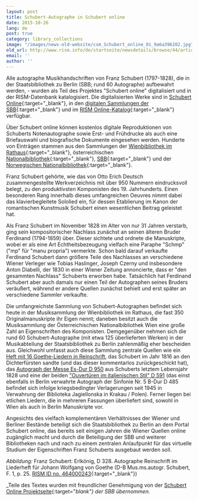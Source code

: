 ```yaml
---
layout: post
title: Schubert-Autographe in Schubert online
date: 2015-10-26
lang: de
post: true
category: library_collections
image: "/images/news-old-website/csm_Schubert_online_01_9a6a396202.jpg"
old_url: http://www.rism.info/de/startseite/newsdetails/browse/44/article/64/schubert-autograph-music-manuscripts-in-schubert-online.html
email: ''
author: ''
---
```


Alle autographe Musikhandschriften von Franz Schubert (1797-1828), die in der Staatsbibliothek zu Berlin (SBB; rund 60 Autographe) aufbewahrt werden, - wurden als Teil des Projektes "Schubert online" digitalisiert und in der RISM-Datenbank katalogisiert. Die digitalisierten Werke sind in [Schubert Online](http://www.schubert-online.at/activpage/index.php){:target="_blank"}, in den [digitalen Sammlungen der SBB](http://digital.staatsbibliothek-berlin.de/){:target="_blank"} und im [RISM Online-Katalog](https://opac.rism.info/){:target="_blank"} verfügbar.

Über Schubert online können kostenlos digitale Reproduktionen von Schuberts Notenautographe sowie Erst- und Frühdrucke als auch eine Briefauswahl und biografische Dokumente eingesehen werden. Hunderte von Einträgen stammen aus den Sammlungen der [Wienbibliothek im Rathaus](https://www.wienbibliothek.at/bestaende-sammlungen/musiksammlung){:target="_blank"}, österreichischen [Nationalbibliothek](http://www.onb.ac.at/sammlungen/musik.htm){:target="_blank"}, [SBB](http://staatsbibliothek-berlin.de/die-staatsbibliothek/abteilungen/musik/){:target="_blank"} und der [Norwegischen Nationalbibliothek](http://www.nb.no/){:target="_blank"}.

Franz Schubert gehörte, wie das von Otto Erich Deutsch zusammengestellte Werkverzeichnis mit über 950 Nummern eindrucksvoll belegt, zu den produktivsten Komponisten des 19. Jahrhunderts. Einen besonderen Rang innerhalb dieses umfangreichen Oeuvres nimmt dabei das klavierbegleitete Sololied ein, für dessen Etablierung im Kanon der romantischen Kunstmusik Schubert einen wesentlichen Beitrag geleistet hat.

Als Franz Schubert im November 1828 im Alter von nur 31 Jahren verstarb, ging sein kompositorischer Nachlass zunächst an seinen älteren Bruder Ferdinand (1794-1859) über. Dieser sichtete und ordnete die Manuskripte, wobei er als eine Art Echtheitsbezeugung vielfach eine Paraphe "Schmp" ("mp" für "manu propria") vermerkte. Schon bald darauf verkaufte Ferdinand Schubert dann größere Teile des Nachlasses an verschiedene Wiener Verleger wie Tobias Haslinger, Joseph Czerny und insbesondere Anton Diabelli, der 1830 in einer Wiener Zeitung annoncierte, dass er "den gesammten Nachlass" Schuberts erworben habe. Tatsächlich hat Ferdinand Schubert aber auch damals nur einen Teil der Autographen seines Bruders veräußert, während er andere Quellen zunächst behielt und erst später an verschiedene Sammler verkaufte.

Die umfangreichste Sammlung von Schubert-Autographen befindet sich heute in der Musiksammlung der Wienbibliothek im Rathaus, die fast 350 Originalmanuskripte ihr Eigen nennt; daneben besitzt auch die Musiksammlung der Österreichischen Nationalbibliothek Wien eine große Zahl an Eigenschriften des Komponisten. Demgegenüber nehmen sich die rund 60 Schubert-Autographe (mit etwa 125 überlieferten Werken) in der Musikabteilung der Staatsbibliothek zu Berlin zahlenmäßig eher bescheiden aus. Gleichwohl umfasst auch diese Sammlung zentrale Quellen wie ein [Heft mit 16 Goethe-Liedern in Reinschrift](http://resolver.staatsbibliothek-berlin.de/SBB00004A7100000000 "Öffnet in neuem Fenster/Tab"), das Schubert im Jahr 1816 an den Dichterfürsten sandte (und das dieser kommentarlos zurückgeschickt hat), das [Autograph der Messe Es-Dur D 950](http://resolver.staatsbibliothek-berlin.de/SBB0001674E00000000 "Öffnet in neuem Fenster/Tab") aus Schuberts letztem Lebensjahr 1828 und eine der beiden ["Ouvertüren im italienischen Stil" D 591](http://resolver.staatsbibliothek-berlin.de/SBB0001463A00000000 "Öffnet in neuem Fenster/Tab") (das einst ebenfalls in Berlin verwahrte Autograph der Sinfonie Nr. 5 B-Dur D 485 befindet sich infolge kriegsbedingter Verlagerungen seit 1945 in Verwahrung der Biblioteka Jagiellonska in Krakau / Polen). Ferner liegen bei etlichen Liedern, die in mehreren Fassungen überliefert sind, sowohl in Wien als auch in Berlin Manuskripte vor.

Angesichts des vielfach komplementären Verhältnisses der Wiener und Berliner Bestände beteiligt sich die Staatsbibliothek zu Berlin an dem Portal Schubert online, das bereits seit einigen Jahren die Wiener Quellen online zugänglich macht und durch die Beteiligung der SBB und weiterer Bibliotheken nach und nach zu einem zentralen Anlaufpunkt für das virtuelle Studium der Eigenschriften Franz Schuberts ausgebaut werden soll.

_Abbildung:_ Franz Schubert: Erlkönig, D 328. Autographe Reinschrift im Liederheft für Johann Wolfgang von Goethe (D-B Mus.ms.autogr. Schubert, F. 1, p. 25. [RISM ID no. 464000243](https://opac.rism.info/search?id=464000243){:target="_blank"})


_Teile des Textes wurden mit freundlicher Genehmigung von der [Schubert Online Projektseite](http://staatsbibliothek-berlin.de/de/die-staatsbibliothek/abteilungen/musik/projekte/schubert-online/){:target="_blank"} der SBB übernommen._
